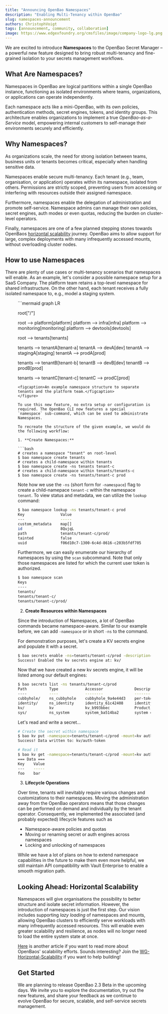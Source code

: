 ```yaml
---
title: "Announcing OpenBao Namespaces"
description: "Enabling Multi-Tenancy within OpenBao"
slug: namespaces-announcement
authors: ChristophVoigt
tags: [announcement, community, collaboration]
image: https://www.edgexfoundry.org/cmsfiles/image/company-logo-lg.png
---
```


We are excited to introduce **Namespaces** to the OpenBao Secret Manager – a powerful new feature designed to bring robust multi-tenancy and fine-grained isolation to your secrets management workflows.

## What Are Namespaces?

Namespaces in OpenBao are logical partitions within a single OpenBao instance, functioning as isolated environments where teams, organizations, or applications can operate independently. 

Each namespace acts like a mini-OpenBao, with its own policies, authentication methods, secret engines, tokens, and identity groups. This architecture enables organizations to implement a true _OpenBao-as-a-Service_ model, empowering internal customers to self-manage their environments securely and efficiently.

## Why Namespaces?

As organizations scale, the need for strong isolation between teams, business units or tenants becomes critical, especially when handling sensitive data.

Namespaces enable secure multi-tenancy. Each tenant (e.g., team, organisation, or application) operates within its namespace, isolated from others. Permissions are strictly scoped, preventing users from accessing or interfering with resources outside their assigned namespace.

Furthermore, namespaces enable the delegation of administration and promote self-service. Namespace admins can manage their own policies, secret engines, auth modes or even quotas, reducing the burden on cluster-level operators.

Finally, namespaces are one of a few planned stepping stones towards OpenBaos [horizontal scalability](https://openbao.org/blog/vision-for-namespaces/) journey. OpenBao aims to allow support for large, complex deployments with many infrequently accessed mounts, without overloading cluster nodes.

## How to use Namespaces

There are plenty of use cases or multi-tenancy scenarios that namespaces will enable. As an example, let's consider a possible namespace setup for a SaaS Company. The platform team retains a top-level namespace for shared infrastructure. On the other hand, each tenant receives a fully isolated namespace to, e.g., model a staging system.

<figure>
```mermaid 
graph LR

root["/"]

root --> platform[platform]
platform --> infra[infra]
platform --> monitoring[monitoring]
platform --> devtools[devtools]

root --> tenants[tenants]

tenants --> tenantA[tenant-a]
tenantA --> devA[dev]
tenantA --> stagingA[staging]
tenantA --> prodA[prod]

tenants --> tenantB[tenant-b]
tenantB --> devB[dev]
tenantB --> prodB[prod]

tenants --> tenantC[tenant-c]
tenantC --> prodC[prod]
```
<figcaption>An example namespace structure to separate tenants and the platform team.</figcaption>
</figure>

To use this new feature, no extra setup or configuration is required. The OpenBao CLI now features a special `namespace` sub-command, which can be used to administrate Namespaces.

To recreate the structure of the given example, we would do the following workflow:

1. **Create Namespaces:**

```bash
# creates a namespace "tenant" on root-level
$ bao namespace create tenants
# creates a child-namespace within tenants
$ bao namespace create -ns tenants tenant-c
# creates a child-namespace within tenants/tenants-c
$ bao namespace create -ns tenants/tenant-c prod
```

Note how we use the `-ns` (short form for `-namespace`) flag to create a child-namepace `tenant-c` within the namespace `tenant`. To view status and metadata, we can utilize the `lookup` command:

```bash
$ bao namespace lookup -ns tenants/tenant-c prod
Key                Value
---                -----
custom_metadata    map[]
id                 8QujqL
path               tenants/tenant-c/prod/
tainted            false
uuid               f06d10c7-1300-6c4d-8616-c203b5fdf705
```

Furthermore, we can easily enumerate our hierarchy of namespaces by using the `scan` subcommand. Note that only those namespaces are listed for which the current user token is authorized.

```bash
$ bao namespace scan
Keys
----
tenants/
tenants/tenant-c/
tenants/tenant-c/prod/
```

2. **Create Resources within Namespaces**

Since the introduction of Namespaces, a lot of OpenBao commands became namespace-aware. Similar to our example before, we can add `-namespace` or in short `-ns` to the command.

For demonstration purposes, let's create a KV secrets engine and populate it with a secret.

```bash
$ bao secrets enable -ns=tenants/tenant-c/prod -description="Production Secrets" kv
Success! Enabled the kv secrets engine at: kv/
```

Now that we have created a new kv secrets engine, it will be listed among our default engines:

```bash
$ bao secrets list -ns tenants/tenant-c/prod
Path          Type            Accessor              Description
----          ----            --------              -----------
cubbyhole/    ns_cubbyhole    cubbyhole_9a4e44d3    per-token private secret storage
identity/     ns_identity     identity_61c42408     identity store
kv/           kv              kv_b993bbec           Production Secrets
sys/          ns_system       system_ba514ba2       system endpoints used for control, policy and debugging
```

Let's read and write a secret...

```bash
# Create the secret within namespace
$ bao kv put -namespace=tenants/tenant-c/prod -mount=kv auth-token foo=bar
Success! Data written to: kv/auth-token

# Read it
$ bao kv get -namespace=tenants/tenant-c/prod -mount=kv auth-token
=== Data ===
Key    Value
---    -----
foo    bar
```

3. **Lifecycle Operations**

Over time, tenants will inevitably require various changes and customizations to their namespaces. Moving the administration away from the OpenBao operators means that those changes can be performed on demand and individually by the tenant operator. Consequently, we implemented the associated (and probably expected) lifecycle features such as

* Namespace-aware policies and quotas
* Moving or renaming secret or auth engines across namespaces
* Locking and unlocking of namespaces

While we have a lot of plans on how to extend namespace capabilities in the future to make them even more helpful, we still maintain API compatibility with Vault Enterprise to enable a smooth migration path.

## Looking Ahead: Horizontal Scalability

Namespaces will give organisations the possibility to better structure and isolate secret information. However, the introduction of namespaces is just the first step. Our vision includes supporting _lazy loading_ of namespaces and mounts, allowing OpenBao clusters to efficiently serve workloads with many infrequently accessed resources. This will enable even greater scalability and resilience, as nodes will no longer need to load the entire system state at once. 

[Here](https://openbao.org/blog/vision-for-namespaces/) is another article if you want to read more about OpenBaos' scalability efforts. Sounds interesting? Join the [WG-Horizontal-Scalability](https://lists.lfedge.org/g/openbao-dev-wg-scalability) if you want to help building! 

## Get Started

We are planning to release OpenBao 2.3 Beta in the upcoming days. We invite you to explore the documentation, try out the new features, and share your feedback as we continue to evolve OpenBao for secure, scalable, and self-service secrets management.
